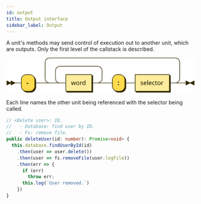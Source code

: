 ```yaml
---
id: output
title: Output interface
sidebar_label: Output
---
```


A unit's methods may send control of execution out to another unit, which are outputs. Only the first level of the callstack is described.

![](diagrams/output.svg)

Each line names the other unit being referenced with the selector being called.

```typescript
// <Delete user>: ID.
//   - Database: find user by ID.
//   - Fs: remove file.
public deleteUser(id: number): Promise<void> {
  this.database.findUserById(id)
    .then(user => user.delete())
    .then(user => fs.removeFile(user.logFile))
    .then(err => {
      if (err)
        throw err;
      this.log(`User removed.`)
    })
}
```